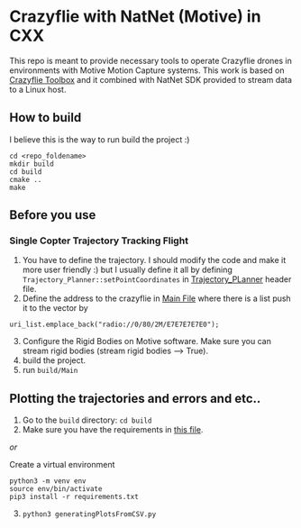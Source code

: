 # Crazyflie with NatNet (Motive) in CXX
This repo is meant to provide necessary tools to operate Crazyflie drones in environments with Motive Motion Capture systems.
This work is based on [Crazyflie Toolbox](https://github.com/whoenig/crazyflie_tools) and it combined with
NatNet SDK provided to stream data to a Linux host. 

## How to build
I believe this is the way to run build the project :)

```
cd <repo_foldename>
mkdir build
cd build
cmake ..
make
``` 
## Before you use

### Single Copter Trajectory Tracking Flight
1. You have to define the trajectory. I should modify the code and make it more user friendly :) but I usually define it
all by defining `Trajectory_Planner::setPointCoordinates` in [Trajectory_PLanner](./src/Trajectory_Planner.h) header file.
2. Define the address to the crazyflie in [Main File](src/Main.cpp) where there is a list push it to the vector by
```
uri_list.emplace_back("radio://0/80/2M/E7E7E7E7E0");
```
3. Configure the Rigid Bodies on Motive software. Make sure you can stream rigid bodies (stream rigid bodies --> True).
4. build the project.
5. run `build/Main`


## Plotting the trajectories and errors and etc..
1. Go to the `build` directory: `cd build`
2. Make sure you have the requirements in [this file](src/requirements.txt).

*or*

Create a virtual environment
```
python3 -m venv env
source env/bin/activate
pip3 install -r requirements.txt
``` 
3. `python3 generatingPlotsFromCSV.py`